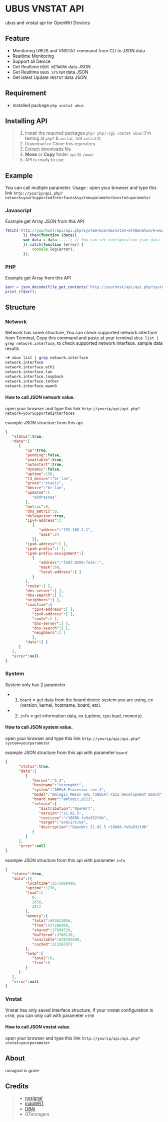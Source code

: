 # UBUS VNSTAT API
ubus and vnstat api for OpenWrt Devices

## Feature

- Monitoring UBUS and VNSTAT command from CLI to JSON data
- Realtime Monitoring 
- Support all Device
- Get Realtime `UBUS NETWORK` data JSON
- Get Realtime `UBUS SYSTEM` data JSON
- Get latest Update `VNSTAT` data JSON


## Requirement

- Installed package `php vnstat ubus`

## Installing API

> 1. Install the required packages `php7 php7-cgi vnstat ubus` (i'm testing at `php7` & `vnstat`, not `vnstat2`)
> 2. Download or Clone this repository
> 3. Extract downloads file
> 4. **Move** or **Copy** folder `api` to `/www/`
> 5. API is ready to use

## Example
You can call multiple parameter.
Usage : 
open your browser and type this link `http://yourip/api.php?network=yourSupportedInterfaces&system=parameter&vnstat=parameter`
### Javascript
Example get Array JSON from this API
```js
fetch('http://yourhost/api/api.php?system=board&vnstat=eth0&network=wwan0').then(function (response) { return response.json();
        }).then(function (data){
        var data = data......; // You can set configuration json data in here. You can see this JSON structure at below.
        }).catch(function (error) {
            console.log(error);
        });
```
### PHP
Example get Array from this API
```php
$arr = json_decode(file_get_contents('http://yourhost/api/api.php?system=board&vnstat=eth0&network=wwan0'), true);
print_r($arr);
```

## Structure
### Network
Network has some structure, You can check supported network interface from Terminal, 
Copy this command and paste at your terminal `ubus list | grep network.interface`, to check supported network interface.
sample data results
```bash
~# ubus list | grep network.interface
network.interface
network.interface.eth1
network.interface.lan
network.interface.loopback
network.interface.tether
network.interface.wwan0
```
#### How to call JSON network value.
open your browser and type this link `http://yourip/api/api.php?network=yourSupportedInterfaces`

example JSON structure from this api
```json
{
   "status":true,
   "data":[
      {
         "up":true,
         "pending":false,
         "available":true,
         "autostart":true,
         "dynamic":false,
         "uptime":156,
         "l3_device":"br-lan",
         "proto":"static",
         "device":"br-lan",
         "updated":[
            "addresses"
         ],
         "metric":0,
         "dns_metric":0,
         "delegation":true,
         "ipv4-address":[
            {
               "address":"192.168.1.1",
               "mask":24
            }],
         "ipv6-address":[ ],
         "ipv6-prefix":[ ],
         "ipv6-prefix-assignment":[
            {
               "address":"fdd7:8206:fe3e::",
               "mask":60,
               "local-address":{ }
            }
         ],
         "route":[ ],
         "dns-server":[ ],
         "dns-search":[ ],
         "neighbors":[ ],
         "inactive":{
            "ipv4-address":[ ],
            "ipv6-address":[ ],
            "route":[ ],
            "dns-server":[ ],
            "dns-search":[ ],
			"neighbors":[ ]
			},
         "data":{ }
      }
   ],
   "error":null
}
```

### System
System only has 2 parameter
- 1. `board` = get data from the board device system you are using, ex (version, kernel, hostname, board, etc).
- 2. `info` = get information data, ex (uptime, cpu load, memory).

#### How to call JSON system value.
open your browser and type this link `http://yourip/api/api.php?system=yourparameter`

example JSON structure from this api with parameter `board`
```json
{
      "status":true,
      "data":[
         {
            "kernel":"5.4",
            "hostname":"terongWrt",
            "system":"ARMv8 Processor rev 4",
            "model":"Amlogic Meson GXL (S905X) P212 Development Board",
            "board_name":"amlogic,p212",
            "release":{
               "distribution":"OpenWrt",
               "version":"21.02.5",
               "revision":"r16688-fa9a932fdb",
               "target":"armvirt/64",
               "description":"OpenWrt 21.02.5 r16688-fa9a932fdb"
            }
         }
      ],
      "error":null
}
```
example JSON structure from this api with parameter `info`
```json
{
   "status":true,
   "data":[{
         "localtime":1675889498,
         "uptime":1270,
         "load":[
            0,
            2656,
            4512
         ],
         "memory":{
            "total":843821056,
            "free":477286400,
            "shared":17694720,
            "buffered":3760128,
            "available":638783488,
            "cached":211587072
         },
         "swap":{
            "total":0,
            "free":0
         }
      }
   ],
   "error":null
}
```

### Vnstat
Vnstat has only saved Interface structure, if your vnstat configuration is `eth0`, you can only call with parameter `eth0`

#### How to call JSON vnstat value.
open your browser and type this link `http://yourip/api/api.php?vnstat=yourparameter`

## About
nosignal is gone

## Credits
> - [nosignal](https://github.com/nosignals)
> - [indoWRT](https://www.facebook.com/groups/728998271085718)
> - [DBAI](https://www.facebook.com/groups/421688359852864)
> - GTerongers
